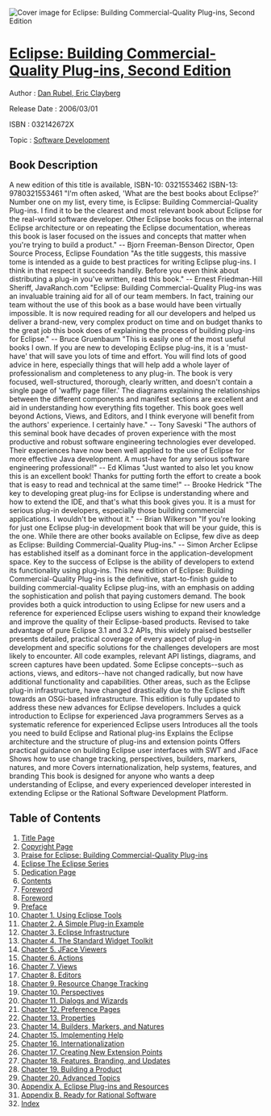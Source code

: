 ![Cover image for Eclipse: Building Commercial-Quality Plug-ins, Second Edition](https://imgdetail.ebookreading.net/cover/cover/software_development/EB032142672X.jpg)

[Eclipse: Building Commercial-Quality Plug-ins, Second Edition](https://ebookreading.net/view/book/Eclipse%3A+Building+Commercial-Quality+Plug-ins%2C+Second+Edition-EB032142672X_1.html "Eclipse: Building Commercial-Quality Plug-ins, Second Edition")
====================================================================================================================

Author : [Dan Rubel](https://ebookreading.net/search/author/Dan+Rubel),[ Eric Clayberg](https://ebookreading.net/search/author/+Eric+Clayberg)

Release Date : 2006/03/01

ISBN : 032142672X

Topic : [Software Development](https://ebookreading.net/search/category/software-development)

Book Description
-----------------

A new edition of this title is available, ISBN-10: 0321553462 ISBN-13: 9780321553461
"I'm often asked, 'What are the best books about Eclipse?' Number one on my list, every time, is Eclipse: Building Commercial-Quality Plug-ins. I find it to be the clearest and most relevant book about Eclipse for the real-world software developer. Other Eclipse books focus on the internal Eclipse architecture or on repeating the Eclipse documentation, whereas this book is laser focused on the issues and concepts that matter when you're trying to build a product." -- Bjorn Freeman-Benson Director, Open Source Process, Eclipse Foundation
"As the title suggests, this massive tome is intended as a guide to best practices for writing Eclipse plug-ins. I think in that respect it succeeds handily. Before you even think about distributing a plug-in you've written, read this book." -- Ernest Friedman-Hill Sheriff, JavaRanch.com
"Eclipse: Building Commercial-Quality Plug-ins was an invaluable training aid for all of our team members. In fact, training our team without the use of this book as a base would have been virtually impossible. It is now required reading for all our developers and helped us deliver a brand-new, very complex product on time and on budget thanks to the great job this book does of explaining the process of building plug-ins for Eclipse." -- Bruce Gruenbaum
"This is easily one of the most useful books I own. If you are new to developing Eclipse plug-ins, it is a 'must-have' that will save you lots of time and effort. You will find lots of good advice in here, especially things that will help add a whole layer of professionalism and completeness to any plug-in. The book is very focused, well-structured, thorough, clearly written, and doesn't contain a single page of 'waffly page filler.' The diagrams explaining the relationships between the different components and manifest sections are excellent and aid in understanding how everything fits together. This book goes well beyond Actions, Views, and Editors, and I think everyone will benefit from the authors' experience. I certainly have." -- Tony Saveski
"The authors of this seminal book have decades of proven experience with the most productive and robust software engineering technologies ever developed. Their experiences have now been well applied to the use of Eclipse for more effective Java development. A must-have for any serious software engineering professional!" -- Ed Klimas
"Just wanted to also let you know this is an excellent book! Thanks for putting forth the effort to create a book that is easy to read and technical at the same time!" -- Brooke Hedrick
"The key to developing great plug-ins for Eclipse is understanding where and how to extend the IDE, and that's what this book gives you. It is a must for serious plug-in developers, especially those building commercial applications. I wouldn't be without it." -- Brian Wilkerson
"If you're looking for just one Eclipse plug-in development book that will be your guide, this is the one. While there are other books available on Eclipse, few dive as deep as Eclipse: Building Commercial-Quality Plug-ins." -- Simon Archer
Eclipse has established itself as a dominant force in the application-development space. Key to the success of Eclipse is the ability of developers to extend its functionality using plug-ins.
This new edition of Eclipse: Building Commercial-Quality Plug-ins is the definitive, start-to-finish guide to building commercial-quality Eclipse plug-ins, with an emphasis on adding the sophistication and polish that paying customers demand. The book provides both a quick introduction to using Eclipse for new users and a reference for experienced Eclipse users wishing to expand their knowledge and improve the quality of their Eclipse-based products.
Revised to take advantage of pure Eclipse 3.1 and 3.2 APIs, this widely praised bestseller presents detailed, practical coverage of every aspect of plug-in development and specific solutions for the challenges developers are most likely to encounter. All code examples, relevant API listings, diagrams, and screen captures have been updated.
Some Eclipse concepts--such as actions, views, and editors--have not changed radically, but now have additional functionality and capabilities. Other areas, such as the Eclipse plug-in infrastructure, have changed drastically due to the Eclipse shift towards an OSGi-based infrastructure. This edition is fully updated to address these new advances for Eclipse developers.
Includes a quick introduction to Eclipse for experienced Java programmers
Serves as a systematic reference for experienced Eclipse users
Introduces all the tools you need to build Eclipse and Rational plug-ins
Explains the Eclipse architecture and the structure of plug-ins and extension points
Offers practical guidance on building Eclipse user interfaces with SWT and JFace
Shows how to use change tracking, perspectives, builders, markers, natures, and more
Covers internationalization, help systems, features, and branding
This book is designed for anyone who wants a deep understanding of Eclipse, and every experienced developer interested in extending Eclipse or the Rational Software Development Platform.

              
Table of Contents
-----------------

1. [Title Page](https://ebookreading.net/view/book/Eclipse%3A+Building+Commercial-Quality+Plug-ins%2C+Second+Edition-EB032142672X_5.html)
1. [Copyright Page](https://ebookreading.net/view/book/Eclipse%3A+Building+Commercial-Quality+Plug-ins%2C+Second+Edition-EB032142672X_6.html)
1. [Praise for Eclipse: Building Commercial-Quality Plug-ins](https://ebookreading.net/view/book/Eclipse%3A+Building+Commercial-Quality+Plug-ins%2C+Second+Edition-EB032142672X_2.html)
1. [Eclipse The Eclipse Series](https://ebookreading.net/view/book/Eclipse%3A+Building+Commercial-Quality+Plug-ins%2C+Second+Edition-EB032142672X_4.html)
1. [Dedication Page](https://ebookreading.net/view/book/Eclipse%3A+Building+Commercial-Quality+Plug-ins%2C+Second+Edition-EB032142672X_7.html)
1. [Contents](https://ebookreading.net/view/book/Eclipse%3A+Building+Commercial-Quality+Plug-ins%2C+Second+Edition-EB032142672X_8.html)
1. [Foreword](https://ebookreading.net/view/book/Eclipse%3A+Building+Commercial-Quality+Plug-ins%2C+Second+Edition-EB032142672X_9.html)
1. [Foreword](https://ebookreading.net/view/book/Eclipse%3A+Building+Commercial-Quality+Plug-ins%2C+Second+Edition-EB032142672X_10.html)
1. [Preface](https://ebookreading.net/view/book/Eclipse%3A+Building+Commercial-Quality+Plug-ins%2C+Second+Edition-EB032142672X_11.html)
1. [Chapter 1. Using Eclipse Tools](https://ebookreading.net/view/book/Eclipse%3A+Building+Commercial-Quality+Plug-ins%2C+Second+Edition-EB032142672X_12.html)
1. [Chapter 2. A Simple Plug-in Example](https://ebookreading.net/view/book/Eclipse%3A+Building+Commercial-Quality+Plug-ins%2C+Second+Edition-EB032142672X_13.html)
1. [Chapter 3. Eclipse Infrastructure](https://ebookreading.net/view/book/Eclipse%3A+Building+Commercial-Quality+Plug-ins%2C+Second+Edition-EB032142672X_14.html)
1. [Chapter 4. The Standard Widget Toolkit](https://ebookreading.net/view/book/Eclipse%3A+Building+Commercial-Quality+Plug-ins%2C+Second+Edition-EB032142672X_15.html)
1. [Chapter 5. JFace Viewers](https://ebookreading.net/view/book/Eclipse%3A+Building+Commercial-Quality+Plug-ins%2C+Second+Edition-EB032142672X_16.html)
1. [Chapter 6. Actions ](https://ebookreading.net/view/book/Eclipse%3A+Building+Commercial-Quality+Plug-ins%2C+Second+Edition-EB032142672X_17.html)
1. [Chapter 7. Views ](https://ebookreading.net/view/book/Eclipse%3A+Building+Commercial-Quality+Plug-ins%2C+Second+Edition-EB032142672X_18.html)
1. [Chapter 8. Editors](https://ebookreading.net/view/book/Eclipse%3A+Building+Commercial-Quality+Plug-ins%2C+Second+Edition-EB032142672X_19.html)
1. [Chapter 9. Resource Change Tracking](https://ebookreading.net/view/book/Eclipse%3A+Building+Commercial-Quality+Plug-ins%2C+Second+Edition-EB032142672X_20.html)
1. [Chapter 10. Perspectives](https://ebookreading.net/view/book/Eclipse%3A+Building+Commercial-Quality+Plug-ins%2C+Second+Edition-EB032142672X_21.html)
1. [Chapter 11. Dialogs and Wizards](https://ebookreading.net/view/book/Eclipse%3A+Building+Commercial-Quality+Plug-ins%2C+Second+Edition-EB032142672X_22.html)
1. [Chapter 12. Preference Pages](https://ebookreading.net/view/book/Eclipse%3A+Building+Commercial-Quality+Plug-ins%2C+Second+Edition-EB032142672X_23.html)
1. [Chapter 13. Properties](https://ebookreading.net/view/book/Eclipse%3A+Building+Commercial-Quality+Plug-ins%2C+Second+Edition-EB032142672X_24.html)
1. [Chapter 14. Builders, Markers, and Natures](https://ebookreading.net/view/book/Eclipse%3A+Building+Commercial-Quality+Plug-ins%2C+Second+Edition-EB032142672X_25.html)
1. [Chapter 15. Implementing Help](https://ebookreading.net/view/book/Eclipse%3A+Building+Commercial-Quality+Plug-ins%2C+Second+Edition-EB032142672X_26.html)
1. [Chapter 16. Internationalization ](https://ebookreading.net/view/book/Eclipse%3A+Building+Commercial-Quality+Plug-ins%2C+Second+Edition-EB032142672X_27.html)
1. [Chapter 17. Creating New Extension Points](https://ebookreading.net/view/book/Eclipse%3A+Building+Commercial-Quality+Plug-ins%2C+Second+Edition-EB032142672X_28.html)
1. [Chapter 18. Features, Branding, and Updates](https://ebookreading.net/view/book/Eclipse%3A+Building+Commercial-Quality+Plug-ins%2C+Second+Edition-EB032142672X_29.html)
1. [Chapter 19. Building a Product ](https://ebookreading.net/view/book/Eclipse%3A+Building+Commercial-Quality+Plug-ins%2C+Second+Edition-EB032142672X_30.html)
1. [Chapter 20. Advanced Topics](https://ebookreading.net/view/book/Eclipse%3A+Building+Commercial-Quality+Plug-ins%2C+Second+Edition-EB032142672X_31.html)
1. [Appendix A. Eclipse Plug-ins and Resources](https://ebookreading.net/view/book/Eclipse%3A+Building+Commercial-Quality+Plug-ins%2C+Second+Edition-EB032142672X_32.html)
1. [Appendix B. Ready for Rational Software](https://ebookreading.net/view/book/Eclipse%3A+Building+Commercial-Quality+Plug-ins%2C+Second+Edition-EB032142672X_33.html)
1. [Index](https://ebookreading.net/view/book/Eclipse%3A+Building+Commercial-Quality+Plug-ins%2C+Second+Edition-EB032142672X_34.html)
